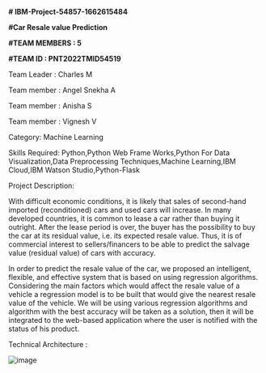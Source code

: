 **# IBM-Project-54857-1662615484**

**#Car Resale value Prediction**

**#TEAM MEMBERS : 5**

**#TEAM ID : PNT2022TMID54519**

Team Leader : Charles M

Team member : Angel Snekha A

Team member : Anisha S

Team member : Vignesh V

Category: Machine Learning

Skills Required: Python,Python Web Frame Works,Python For Data Visualization,Data Preprocessing Techniques,Machine Learning,IBM Cloud,IBM Watson Studio,Python-Flask

Project Description:

With difficult economic conditions, it is likely that sales of second-hand imported (reconditioned) cars and used cars will increase. In many developed countries, it is common to lease a car rather than buying it outright. After the lease period is over, the buyer has the possibility to buy the car at its residual value, i.e. its expected resale value. Thus, it is of commercial interest to sellers/financers to be able to predict the salvage value (residual value) of cars with accuracy.

In order to predict the resale value of the car, we proposed an intelligent, flexible, and effective system that is based on using regression algorithms. Considering the main factors which would affect the resale value of a vehicle a regression model is to be built that would give the nearest resale value of the vehicle. We will be using various regression algorithms and algorithm with the best accuracy will be taken as a solution, then it will be integrated to the web-based application where the user is notified with the status of his product.

Technical Architecture :

![image](https://user-images.githubusercontent.com/113457138/197110367-e36753f6-52e8-40f3-9064-696aaae61e02.png)
